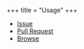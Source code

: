 +++
title = "Usage"
+++

- [Issue](/usage/issue)
- [Pull Request](/usage/pull-request)
- [Browse](/usage/browse)